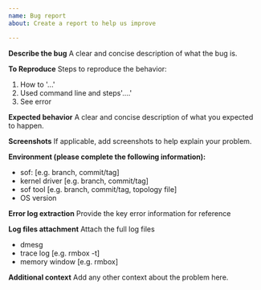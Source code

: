 ```yaml
---
name: Bug report
about: Create a report to help us improve

---
```


**Describe the bug**
A clear and concise description of what the bug is.

**To Reproduce**
Steps to reproduce the behavior:
1. How to '...'
2. Used command line and steps'....'
4. See error

**Expected behavior**
A clear and concise description of what you expected to happen.

**Screenshots**
If applicable, add screenshots to help explain your problem.

**Environment (please complete the following information):**
 - sof: [e.g. branch, commit/tag]
 - kernel driver [e.g. branch, commit/tag]
 - sof tool [e.g. branch, commit/tag, topology file]
 - OS version
 
**Error log extraction**
Provide the key error information for reference

**Log files attachment**
Attach the full log files
 - dmesg
 - trace log [e.g. rmbox -t]
 - memory window [e.g. rmbox]

**Additional context**
Add any other context about the problem here.
